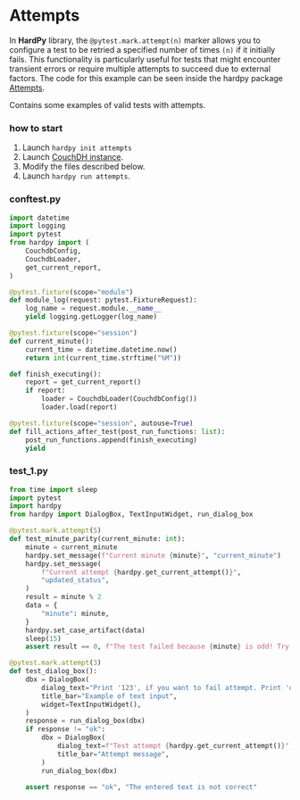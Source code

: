 # Attempts

In **HardPy** library, the `@pytest.mark.attempt(n)` marker allows you to configure a test to be retried a specified number of times `(n)` if it initially fails. 
This functionality is particularly useful for tests that might encounter transient errors or require multiple attempts to succeed due to external factors.
The code for this example can be seen inside the hardpy package 
[Attempts](https://github.com/everypinio/hardpy/tree/main/examples/attempts).

Contains some examples of valid tests with attempts.

### how to start

1. Launch `hardpy init attempts`
2. Launch [CouchDH instance](../documentation/database.md#couchdb-instance).
3. Modify the files described below.
4. Launch `hardpy run attempts`.

### conftest.py

```python
import datetime
import logging
import pytest
from hardpy import (
    CouchdbConfig,
    CouchdbLoader,
    get_current_report,
)

@pytest.fixture(scope="module")
def module_log(request: pytest.FixtureRequest):
    log_name = request.module.__name__
    yield logging.getLogger(log_name)

@pytest.fixture(scope="session")
def current_minute():
    current_time = datetime.datetime.now()
    return int(current_time.strftime("%M"))

def finish_executing():
    report = get_current_report()
    if report:
        loader = CouchdbLoader(CouchdbConfig())
        loader.load(report)

@pytest.fixture(scope="session", autouse=True)
def fill_actions_after_test(post_run_functions: list):
    post_run_functions.append(finish_executing)
    yield
```


### test_1.py

```python
from time import sleep
import pytest
import hardpy
from hardpy import DialogBox, TextInputWidget, run_dialog_box

@pytest.mark.attempt(5)
def test_minute_parity(current_minute: int):
    minute = current_minute
    hardpy.set_message(f"Current minute {minute}", "current_minute")
    hardpy.set_message(
        f"Current attempt {hardpy.get_current_attempt()}",
        "updated_status",
    )
    result = minute % 2
    data = {
        "minute": minute,
    }
    hardpy.set_case_artifact(data)
    sleep(15)
    assert result == 0, f"The test failed because {minute} is odd! Try again!"

@pytest.mark.attempt(3)
def test_dialog_box():
    dbx = DialogBox(
        dialog_text="Print '123', if you want to fail attempt. Print 'ok', if you want to pass attempt. ",
        title_bar="Example of text input",
        widget=TextInputWidget(),
    )
    response = run_dialog_box(dbx)
    if response != "ok":
        dbx = DialogBox(
            dialog_text=f"Test attempt {hardpy.get_current_attempt()}",
            title_bar="Attempt message",
        )
        run_dialog_box(dbx)

    assert response == "ok", "The entered text is not correct"
```